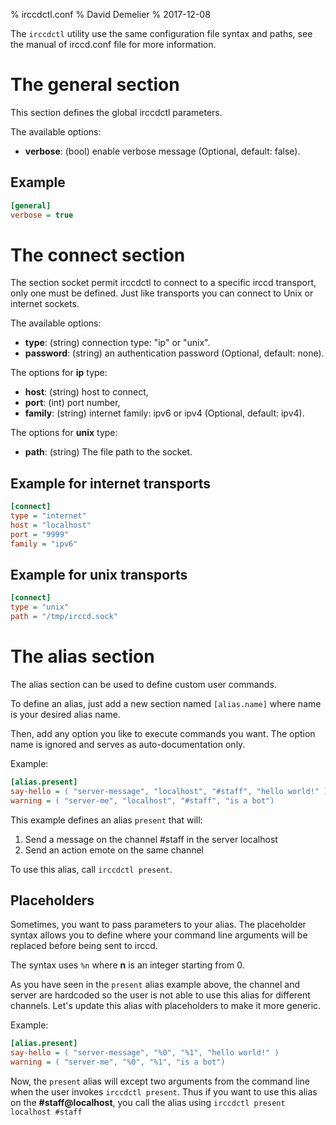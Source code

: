 % irccdctl.conf
% David Demelier
% 2017-12-08

The `irccdctl` utility use the same configuration file syntax and paths, see the
manual of irccd.conf file for more information.

# The general section

This section defines the global irccdctl parameters.

The available options:

- **verbose**: (bool) enable verbose message (Optional, default: false).

## Example

```ini
[general]
verbose = true
```

# The connect section

The section socket permit irccdctl to connect to a specific irccd transport,
only one must be defined. Just like transports you can connect to Unix or
internet sockets.

The available options:

  - **type**: (string) connection type: "ip" or "unix".
  - **password**: (string) an authentication password (Optional, default: none).

The options for **ip** type:

  - **host**: (string) host to connect,
  - **port**: (int) port number,
  - **family**: (string) internet family: ipv6 or ipv4 (Optional, default: ipv4).

The options for **unix** type:

  - **path**: (string) The file path to the socket.

## Example for internet transports

```ini
[connect]
type = "internet"
host = "localhost"
port = "9999"
family = "ipv6"
```

## Example for unix transports

```ini
[connect]
type = "unix"
path = "/tmp/irccd.sock"
```

# The alias section

The alias section can be used to define custom user commands.

To define an alias, just add a new section named `[alias.name]` where name is
your desired alias name.

Then, add any option you like to execute commands you want. The option name is
ignored and serves as auto-documentation only.

Example:

```ini
[alias.present]
say-hello = ( "server-message", "localhost", "#staff", "hello world!" )
warning = ( "server-me", "localhost", "#staff", "is a bot")
```

This example defines an alias `present` that will:

  1. Send a message on the channel #staff in the server localhost
  2. Send an action emote on the same channel

To use this alias, call `irccdctl present`.

## Placeholders

Sometimes, you want to pass parameters to your alias. The placeholder syntax
allows you to define where your command line arguments will be replaced before
being sent to irccd.

The syntax uses `%n` where **n** is an integer starting from 0.

As you have seen in the `present` alias example above, the channel and server
are hardcoded so the user is not able to use this alias for different channels.
Let's update this alias with placeholders to make it more generic.

Example:

```ini
[alias.present]
say-hello = ( "server-message", "%0", "%1", "hello world!" )
warning = ( "server-me", "%0", "%1", "is a bot")
```

Now, the `present` alias will except two arguments from the command line when
the user invokes `irccdctl present`. Thus if you want to use this alias on the
**#staff@localhost**, you call the alias using
`irccdctl present localhost #staff`

